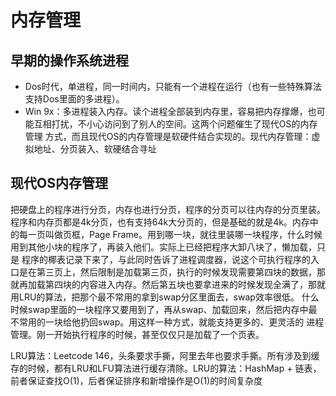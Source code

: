 # 内存管理

## 早期的操作系统进程
- Dos时代，单进程，同一时间内，只能有一个进程在运行（也有一些特殊算法支持Dos里面的多进程）。
- Win 9x：多进程装入内存。读个进程全部装到内存里，容易把内存撑爆，也可能互相打扰，不小心访问到了别人的空间。这两个问题催生了现代OS的内存管理
          方式，而且现代OS的内存管理是软硬件结合实现的。现代内存管理：虚拟地址、分页装入、软硬结合寻址
## 现代OS内存管理
把硬盘上的程序进行分页，内存也进行分页，程序的分页可以往内存的分页里装。程序和内存页都是4k分页，也有支持64k大分页的，但是基础的就是4k。内存中
的每一页叫做页框，Page Frame。用到哪一块，就往里装哪一块程序，什么时候用到其他小块的程序了，再装入他们。实际上已经把程序大卸八块了，懒加载，只是
程序的椰表记录下来了，与此同时告诉了进程调度器，说这个可执行程序的入口是在第三页上，然后限制是加载第三页，执行的时候发现需要第四块的数据，那
就再加载第四块的内容进入内存。然后第五块也要拿进来的时候发现全满了，那就用LRU的算法，把那个最不常用的拿到swap分区里面去，swap效率很低。
什么时候swap里面的一块程序又要用到了，再从swap、加载回来，然后把内存中最不常用的一块给他扔回swap。用这样一种方式，就能支持更多的、更灵活的
进程管理。刚一开始执行程序的时候，甚至仅仅只是加载了一个页表。  

LRU算法：Leetcode 146，头条要求手撕，阿里去年也要求手撕。所有涉及到缓存的时候，都有LRU和LFU算法进行缓存清除。LRU的算法：HashMap + 链表，
前者保证查找O(1)，后者保证排序和新增操作是O(1)的时间复杂度